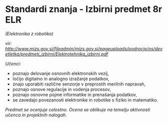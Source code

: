 # Standardi znanja - Izbirni predmet 8r ELR #
_(Elektronika z robotiko)_

_vir: http://www.mizs.gov.si/fileadmin/mizs.gov.si/pageuploads/podrocje/os/devetletka/predmeti_izbirni/Elektrotehnika_izbirni.pdf_

_Učenci:_
* poznajo delovanje osnovnih elektronskih vezij,
* ločijo digitalno in analogno izražanje podatkov,
* znajo uporabiti različne senzorje v preprostih merilnih napravah,
* poznajo osnove regulacije in vodenja procesov,
* poznajo osnovne pojme informatike in prenašanja podatkov,
* se zavedajo povezanosti elektronike in robotike s fiziko in matematiko.

_Predmet  se  ocenjuje  celostno.  Ocena  se  oblikuje  na  temelju  aktivnosti  učenca  in  projektnih nalogah._
